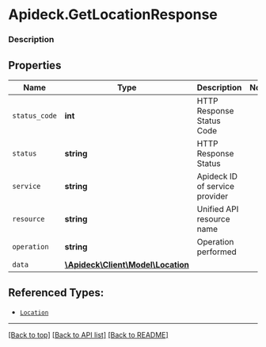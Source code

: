 # Apideck.GetLocationResponse

### Description

## Properties
Name | Type | Description | Notes
------------ | ------------- | ------------- | -------------
`status_code` | **int** | HTTP Response Status Code | 
`status` | **string** | HTTP Response Status | 
`service` | **string** | Apideck ID of service provider | 
`resource` | **string** | Unified API resource name | 
`operation` | **string** | Operation performed | 
`data` | [**\Apideck\Client\Model\Location**](Location.md) |  | 





## Referenced Types:





* [`Location`](Location.md)

---

[[Back to top]](#) [[Back to API list]](../../../../README.md#documentation-for-api-endpoints) [[Back to README]](../../../../README.md)


